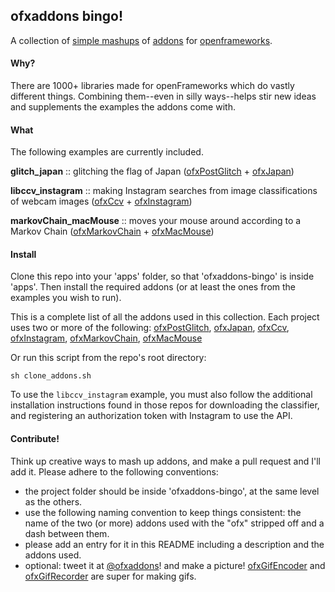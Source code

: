 ## ofxaddons bingo!

A collection of [simple mashups](https://twitter.com/genekogan/status/602844080733839360) of [addons](http://www.ofxaddons.com) for [openframeworks](http://www.openframeworks.cc). 


#### Why?

There are 1000+ libraries made for openFrameworks which do vastly different things. Combining them--even in silly ways--helps stir new ideas and supplements the examples the addons come with.
 

#### What

The following examples are currently included.

**glitch_japan** :: glitching the flag of Japan ([ofxPostGlitch](https://github.com/maxillacult/ofxPostGlitch) + [ofxJapan](https://github.com/motoishmz/ofxJapan))

**libccv_instagram** :: making Instagram searches from image classifications of webcam images ([ofxCcv](https://github.com/kylemcdonald/ofxCcv) + [ofxInstagram](https://github.com/DHaylock/ofxInstagram))

**markovChain_macMouse** :: moves your mouse around according to a Markov Chain ([ofxMarkovChain](https://github.com/elaye/ofxMarkovChain) + [ofxMacMouse](https://github.com/2bbb/ofxMacMouse))


#### Install

Clone this repo into your 'apps' folder, so that 'ofxaddons-bingo' is inside 'apps'. Then install the required addons (or at least the ones from the examples you wish to run).

This is a complete list of all the addons used in this collection. Each project uses two or more of the following: [ofxPostGlitch](https://github.com/maxillacult/ofxPostGlitch), [ofxJapan](https://github.com/motoishmz/ofxJapan), [ofxCcv](https://github.com/kylemcdonald/ofxCcv), [ofxInstagram](https://github.com/DHaylock/ofxInstagram), [ofxMarkovChain](https://github.com/elaye/ofxMarkovChain), [ofxMacMouse](https://github.com/2bbb/ofxMacMouse)

Or run this script from the repo's root directory:

    sh clone_addons.sh

To use the `libccv_instagram` example, you must also follow the additional installation instructions found in those repos for downloading the classifier, and registering an authorization token with Instagram to use the API. 


#### Contribute!

Think up creative ways to mash up addons, and make a pull request and I'll add it. Please adhere to the following conventions:

- the project folder should be inside 'ofxaddons-bingo', at the same level as the others.
- use the following naming convention to keep things consistent: the name of the two (or more) addons used with the "ofx" stripped off and a dash between them. 
- please add an entry for it in this README including a description and the addons used.
- optional: tweet it at [@ofxaddons](http://www.twitter.com/ofxaddons)! and make a picture! [ofxGifEncoder](https://github.com/jesusgollonet/ofxGifEncoder) and [ofxGifRecorder](https://github.com/ofnode/ofxGifRecorder) are super for making gifs.

